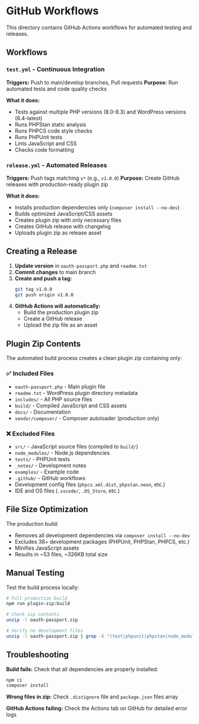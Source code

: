 # GitHub Workflows

This directory contains GitHub Actions workflows for automated testing and releases.

## Workflows

### `test.yml` - Continuous Integration
**Triggers:** Push to main/develop branches, Pull requests
**Purpose:** Run automated tests and code quality checks

**What it does:**
- Tests against multiple PHP versions (8.0-8.3) and WordPress versions (6.4-latest)
- Runs PHPStan static analysis
- Runs PHPCS code style checks
- Runs PHPUnit tests
- Lints JavaScript and CSS
- Checks code formatting

### `release.yml` - Automated Releases
**Triggers:** Push tags matching `v*` (e.g., `v1.0.0`)
**Purpose:** Create GitHub releases with production-ready plugin zip

**What it does:**
- Installs production dependencies only (`composer install --no-dev`)
- Builds optimized JavaScript/CSS assets
- Creates plugin zip with only necessary files
- Creates GitHub release with changelog
- Uploads plugin zip as release asset

## Creating a Release

1. **Update version** in `oauth-passport.php` and `readme.txt`
2. **Commit changes** to main branch
3. **Create and push a tag:**
   ```bash
   git tag v1.0.0
   git push origin v1.0.0
   ```
4. **GitHub Actions will automatically:**
   - Build the production plugin zip
   - Create a GitHub release
   - Upload the zip file as an asset

## Plugin Zip Contents

The automated build process creates a clean plugin zip containing only:

### ✅ Included Files
- `oauth-passport.php` - Main plugin file
- `readme.txt` - WordPress plugin directory metadata
- `includes/` - All PHP source files
- `build/` - Compiled JavaScript and CSS assets
- `docs/` - Documentation
- `vendor/composer/` - Composer autoloader (production only)

### ❌ Excluded Files
- `src/` - JavaScript source files (compiled to `build/`)
- `node_modules/` - Node.js dependencies
- `tests/` - PHPUnit tests
- `_notes/` - Development notes
- `examples/` - Example code
- `.github/` - GitHub workflows
- Development config files (`phpcs.xml.dist`, `phpstan.neon`, etc.)
- IDE and OS files (`.vscode/`, `.DS_Store`, etc.)

## File Size Optimization

The production build:
- Removes all development dependencies via `composer install --no-dev`
- Excludes 38+ development packages (PHPUnit, PHPStan, PHPCS, etc.)
- Minifies JavaScript assets
- Results in ~53 files, ~326KB total size

## Manual Testing

Test the build process locally:

```bash
# Full production build
npm run plugin-zip:build

# Check zip contents
unzip -l oauth-passport.zip

# Verify no development files
unzip -l oauth-passport.zip | grep -E "(test|phpunit|phpstan|node_modules)"
```

## Troubleshooting

**Build fails:** Check that all dependencies are properly installed:
```bash
npm ci
composer install
```

**Wrong files in zip:** Check `.distignore` file and `package.json` files array

**GitHub Actions failing:** Check the Actions tab on GitHub for detailed error logs